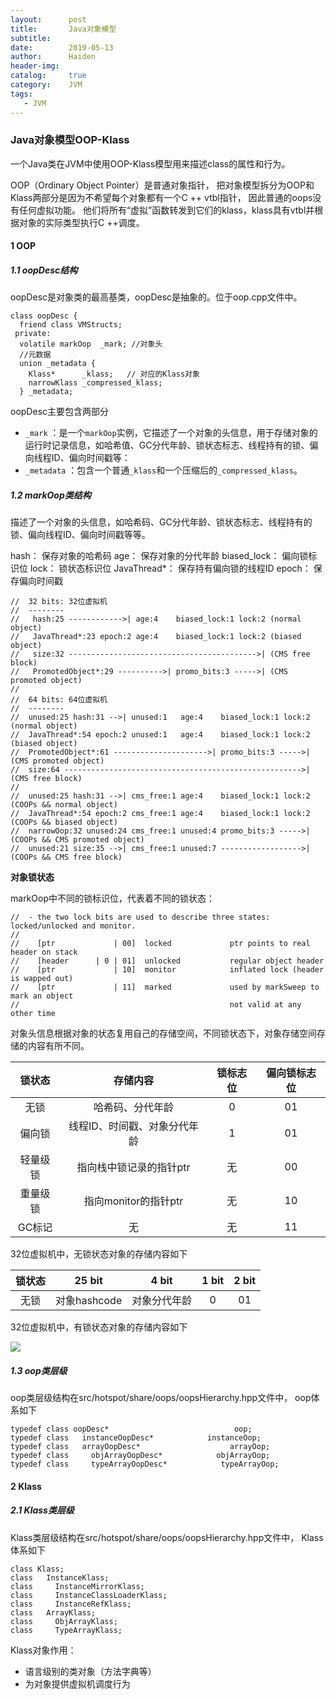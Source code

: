 ```yaml
---
layout:      post
title:       Java对象模型
subtitle: 
date:        2019-05-13
author:      Haiden
header-img:   
catalog:     true
category:    JVM
tags: 
   - JVM
---
```


### Java对象模型OOP-Klass

一个Java类在JVM中使用OOP-Klass模型用来描述class的属性和行为。

OOP（Ordinary Object Pointer）是普通对象指针， 把对象模型拆分为OOP和Klass两部分是因为不希望每个对象都有一个C ++ vtbl指针， 因此普通的oops没有任何虚拟功能。 他们将所有“虚拟”函数转发到它们的klass，klass具有vtbl并根据对象的实际类型执行C ++调度。

#### 1 OOP

##### 1.1 oopDesc结构

oopDesc是对象类的最高基类，oopDesc是抽象的。位于oop.cpp文件中。

```
class oopDesc {
  friend class VMStructs;
 private:
  volatile markOop  _mark; //对象头
  //元数据
  union _metadata {
    Klass*      _klass;   // 对应的Klass对象 
    narrowKlass _compressed_klass;
  } _metadata;
```

oopDesc主要包含两部分

- `_mark` ：是一个`markOop`实例，它描述了一个对象的头信息，用于存储对象的运行时记录信息，如哈希值、GC分代年龄、锁状态标志、线程持有的锁、偏向线程ID、偏向时间戳等：
- `_metadata` ：包含一个普通`_klass`和一个压缩后的`_compressed_klass`。

##### 1.2 markOop类结构

描述了一个对象的头信息，如哈希码、GC分代年龄、锁状态标志、线程持有的锁、偏向线程ID、偏向时间戳等等。

hash： 保存对象的哈希码
age： 保存对象的分代年龄
biased_lock： 偏向锁标识位
lock： 锁状态标识位
JavaThread*： 保存持有偏向锁的线程ID
epoch： 保存偏向时间戳

```
//  32 bits: 32位虚拟机
//  --------
//   hash:25 ------------>| age:4    biased_lock:1 lock:2 (normal object)
//   JavaThread*:23 epoch:2 age:4    biased_lock:1 lock:2 (biased object)
//   size:32 ------------------------------------------>| (CMS free block)
//   PromotedObject*:29 ---------->| promo_bits:3 ----->| (CMS promoted object)
//
//  64 bits: 64位虚拟机
//  --------
//  unused:25 hash:31 -->| unused:1   age:4    biased_lock:1 lock:2 (normal object)
//  JavaThread*:54 epoch:2 unused:1   age:4    biased_lock:1 lock:2 (biased object)
//  PromotedObject*:61 --------------------->| promo_bits:3 ----->| (CMS promoted object)
//  size:64 ----------------------------------------------------->| (CMS free block)
//
//  unused:25 hash:31 -->| cms_free:1 age:4    biased_lock:1 lock:2 (COOPs && normal object)
//  JavaThread*:54 epoch:2 cms_free:1 age:4    biased_lock:1 lock:2 (COOPs && biased object)
//  narrowOop:32 unused:24 cms_free:1 unused:4 promo_bits:3 ----->| (COOPs && CMS promoted object)
//  unused:21 size:35 -->| cms_free:1 unused:7 ------------------>| (COOPs && CMS free block)
```

**对象锁状态**

markOop中不同的锁标识位，代表着不同的锁状态：

```
//  - the two lock bits are used to describe three states: locked/unlocked and monitor.
//
//    [ptr             | 00]  locked             ptr points to real header on stack
//    [header      | 0 | 01]  unlocked           regular object header
//    [ptr             | 10]  monitor            inflated lock (header is wapped out)
//    [ptr             | 11]  marked             used by markSweep to mark an object
//                                               not valid at any other time
```

对象头信息根据对象的状态复用自己的存储空间，不同锁状态下，对象存储空间存储的内容有所不同。

|  锁状态  |           存储内容           | 锁标志位 | 偏向锁标志位 |
| :------: | :--------------------------: | :------: | :----------: |
|   无锁   |       哈希码、分代年龄       |    0     |      01      |
|  偏向锁  | 线程ID、时间戳、对象分代年龄 |    1     |      01      |
| 轻量级锁 |   指向栈中锁记录的指针ptr    |    无    |      00      |
| 重量级锁 |     指向monitor的指针ptr     |    无    |      10      |
|  GC标记  |              无              |    无    |      11      |

32位虚拟机中，无锁状态对象的存储内容如下

| 锁状态 |    25 bit    |    4 bit     | 1 bit | 2 bit |
| :----: | :----------: | :----------: | :---: | :---: |
|  无锁  | 对象hashcode | 对象分代年龄 |   0   |  01   |

32位虚拟机中，有锁状态对象的存储内容如下

![](http://images.cronusliang.me/JVM/markword.png)

##### 1.3 oop类层级

oop类层级结构在src/hotspot/share/oops/oopsHierarchy.hpp文件中， oop体系如下

```
typedef class oopDesc*                            oop;
typedef class   instanceOopDesc*            instanceOop;
typedef class   arrayOopDesc*                    arrayOop;
typedef class     objArrayOopDesc*            objArrayOop;
typedef class     typeArrayOopDesc*            typeArrayOop;
```

#### 2 Klass

##### 2.1 Klass类层级

Klass类层级结构在src/hotspot/share/oops/oopsHierarchy.hpp文件中， Klass体系如下

```
class Klass;
class   InstanceKlass;
class     InstanceMirrorKlass;
class     InstanceClassLoaderKlass;
class     InstanceRefKlass;
class   ArrayKlass;
class     ObjArrayKlass;
class     TypeArrayKlass;
```

Klass对象作用：

- 语言级别的类对象（方法字典等） 
- 为对象提供虚拟机调度行为